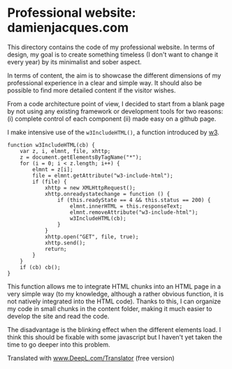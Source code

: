# Professional website: damienjacques.com

This directory contains the code of my professional website. In terms of design, my goal is to create something timeless (I don't want to change it every year) by its minimalist and sober aspect. 

In terms of content, the aim is to showcase the different dimensions of my professional experience in a clear and simple way. It should also be possible to find more detailed content if the visitor wishes.

From a code architecture point of view, I decided to start from a blank page by not using any existing framework or development tools for two reasons: (i) complete control of each component (ii) made easy on a github page.

I make intensive use of the `w3IncludeHTML()`, a function introduced by [w3](https://www.w3schools.com/howto/howto_html_include.asp).

```
function w3IncludeHTML(cb) {
    var z, i, elmnt, file, xhttp;
    z = document.getElementsByTagName("*");
    for (i = 0; i < z.length; i++) {
        elmnt = z[i];
        file = elmnt.getAttribute("w3-include-html");
        if (file) {
            xhttp = new XMLHttpRequest();
            xhttp.onreadystatechange = function () {
                if (this.readyState == 4 && this.status == 200) {
                    elmnt.innerHTML = this.responseText;
                    elmnt.removeAttribute("w3-include-html");
                    w3IncludeHTML(cb);
                }
            }
            xhttp.open("GET", file, true);
            xhttp.send();
            return;
        }
    }
    if (cb) cb();
}
```

This function allows me to integrate HTML chunks into an HTML page in a very simple way (to my knowledge, although a rather obvious function, it is not natively integrated into the HTML code).  Thanks to this, I can organize my code in small chunks in the content folder, making it much easier to develop the site and read the code.

The disadvantage is the blinking effect when the different elements load. I think this should be fixable with some javascript but I haven't yet taken the time to go deeper into this problem. 

Translated with www.DeepL.com/Translator (free version)
